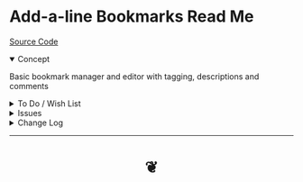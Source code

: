 # Add-a-line Bookmarks Read Me

[Source Code ]( https://github.com/opentecture/mindmapping/tree/master/sandbox/opentecture-bookmarks/add-a-line-bookmarks )

<details open>

<summary>Concept</summary>

Basic bookmark manager and editor with tagging, descriptions and comments

</details>

<details>

<summary>To Do / Wish List</summary>

2019-09-29 ~ Theo ~ OK on mobile


### Popup

* 2019-09-28 ~ Theo ~ displays the web page
* 2019-08-11 ~ Theo ~ Details about items visible at load time
* 2019-08-11 ~ Theo ~ Move down below title


### Main contents

* 2019-08-11 ~ Theo ~ Add images

### Main edit page

* 2019-08-11 ~ Theo ~ Nicer CSS

### Json file

* 2019-08-11 ~ Theo ~ Comments for every entry
* 2019-08-11 ~ Theo ~ Excellent set of tags
* 2019-08-11 ~ Theo ~ Every entry well-tagged

### Bookmarks by search (MSE)

* 2019-09-29 ~ Theo ~ search for multiple strings separated by commas
* 2019-09-29 ~ Theo ~ search terms highlighted in the text


### Tags

* 2019-08-11 ~ Theo ~ Filter by tags menu subdivided similar to edit tag sets
* 2019-07-07 ~ Theo ~ Create tag chains usable to tie or link as Mind Map elements
* 2019-06-23 ~ Theo ~ Filter by multiple tags
* 2019-06-23 ~ Theo ~ Add tags to multiple bookmarks at same time << or just use a text editor on the entire file

### File handling

* 2019-08-11 ~ Theo ~ Update json lines data with each edit
* 2019-06-23 ~ Theo ~ Refresh memory after a deletion
* 2019-06-03 ~ Theo ~ Save to and read from GitHub gists

### onLoad

* 2019-07-28 ~ Theo ~ Set menu type using local storage

### Menu





</details>

<details>

<summary>Issues</summary>


</details>

<details>

<summary>Change Log</summary>

### 2019-09-29 ~ Theo

Done
* 2019-08-11 ~ Theo ~ Add notes about item colors



### 2019-08-24 ~ Theo

Many updates bookmarks.json

* Adding tags
* Updating tag sets
* Adding comments

### 2019-08-11 ~ Theo

Added

* Saving in general working OK
* Saving duplicate tags
* Saving tagSets clean ups
* Colored tags in main window

Dealt with

* 2019-06-23 ~ Theo ~ Filter by content
* 2019-07-28 ~ Theo ~ filter out deprecated, off-topic etc using local storage
* 2019-07-28 ~ Theo ~ List links by date of entry/update
* 2019-07-28 ~ Theo ~ Bookmarks in file order


### 2019-07-28 ~ Theo

Add-a-line Bookmarks v0.5.03

* First commit
* Getting simpler

Dealt with

* 2019-06-23 ~ Theo ~ meta tags with description of entire project, copyright, license etc

</details>

***

# <center title="hello!" ><a href=javascript:window.scrollTo(0,0); style=text-decoration:none; > ❦ </a></center>

